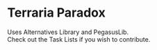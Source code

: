 # Terraria Paradox

Uses Alternatives Library and PegasusLib.   
Check out the Task Lists if you wish to contribute.